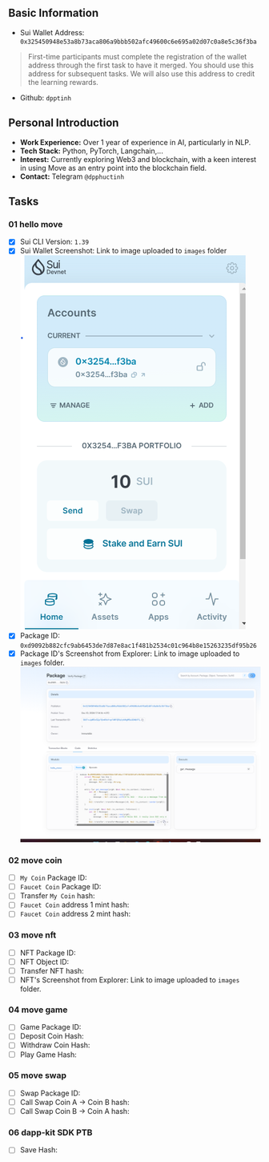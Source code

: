 ## Basic Information
- Sui Wallet Address: `0x325450948e53a8b73aca806a9bbb502afc49600c6e695a02d07c0a8e5c36f3ba`
> First-time participants must complete the registration of the wallet address through the first task to have it merged. You should use this address for subsequent tasks. We will also use this address to credit the learning rewards.
- Github: `dpptinh`

## Personal Introduction  
- **Work Experience:** Over 1 year of experience in AI, particularly in NLP.  
- **Tech Stack:** Python, PyTorch, Langchain,...  
- **Interest:** Currently exploring Web3 and blockchain, with a keen interest in using Move as an entry point into the blockchain field.  
- **Contact:** Telegram `@dpphuctinh`

## Tasks

### 01 hello move
- [x] Sui CLI Version: `1.39`
- [x] Sui Wallet Screenshot: Link to image uploaded to `images` folder ![link](./images/sui_wallet_screenshot.png)
- [x] Package ID: `0xd9092b882cfc9ab6453de7d87e8ac1f481b2534c01c964b8e15263235df95b26`
- [x] Package ID's Screenshot from Explorer: Link to image uploaded to `images` folder. ![link](./images/hello_move_package.png)

### 02 move coin
- [ ] `My Coin` Package ID:
- [ ] `Faucet Coin` Package ID:
- [ ] Transfer `My Coin` hash:
- [ ] `Faucet Coin` address 1 mint hash:
- [ ] `Faucet Coin` address 2 mint hash:

### 03 move nft
- [ ] NFT Package ID:
- [ ] NFT Object ID:
- [ ] Transfer NFT hash:
- [ ] NFT's Screenshot from Explorer: Link to image uploaded to `images` folder.

### 04 move game
- [ ] Game Package ID:
- [ ] Deposit Coin Hash:
- [ ] Withdraw Coin Hash:
- [ ] Play Game Hash:

### 05 move swap
- [ ] Swap Package ID:
- [ ] Call Swap Coin A -> Coin B hash:
- [ ] Call Swap Coin B -> Coin A hash:

### 06 dapp-kit SDK PTB
- [ ] Save Hash:
